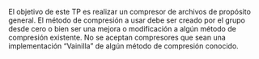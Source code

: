 El objetivo de este TP es realizar un compresor de archivos de propósito general. El método de compresión a usar debe ser creado por el grupo desde cero o bien ser una mejora o modificación a algún método de compresión existente. No se aceptan compresores que sean una implementación “Vainilla” de algún método de compresión conocido.